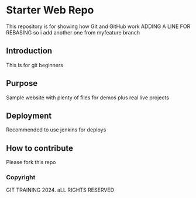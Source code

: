 # Starter Web Repo

This repository is for showing how Git and GitHub work
ADDING A LINE FOR REBASING
so i add another one from myfeature branch
## Introduction
This is for git beginners

## Purpose

Sample website with plenty of files for demos plus real live projects

## Deployment
Recommended to use jenkins for deploys

## How to contribute
Please fork this repo


### Copyright
GIT TRAINING 2024. aLL RIGHTS RESERVED
